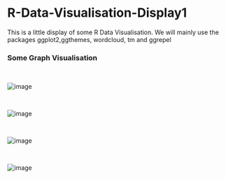 # R-Data-Visualisation-Display1
This is a little display of some R Data Visualisation. We will mainly use the packages ggplot2,ggthemes, wordcloud, tm and ggrepel 

### Some Graph Visualisation 


<br>

![image](https://user-images.githubusercontent.com/114810020/193700586-355001b5-d35c-4b5a-9e4c-711e449616d4.png)

<br>

![image](https://user-images.githubusercontent.com/114810020/193701182-772de916-d956-4596-b55b-38c415a0b09c.png)

<br>

![image](https://user-images.githubusercontent.com/114810020/193701710-2db0a024-3ab6-4a6c-8a43-805d29190912.png)

<br>

![image](https://user-images.githubusercontent.com/114810020/193701757-8d6ca8d6-ccf9-44a4-ade4-49b22819997a.png)



